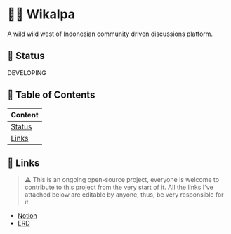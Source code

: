 # 🤠🌵 Wikalpa

A wild wild west of Indonesian community driven discussions platform.

## 🚦 Status

DEVELOPING

## 📰 Table of Contents

| Content           |
| ----------------- |
| [Status](#status) |
| [Links](#links)   |

## 🔗 Links

> ⚠️ This is an ongoing open-source project, everyone is welcome to contribute to this project from the very start of it. All the links I've attached below are editable by anyone, thus, be very responsible for it.

- [Notion](https://torch-colony-099.notion.site/Wikalpa-2ba39daf9bb14ce3adf8b6c396dab55d)
- [ERD](https://drive.google.com/file/d/1RDpWLb1sisBXBDSx0idp9TvRBGxbRrJl/view?usp=sharing)

